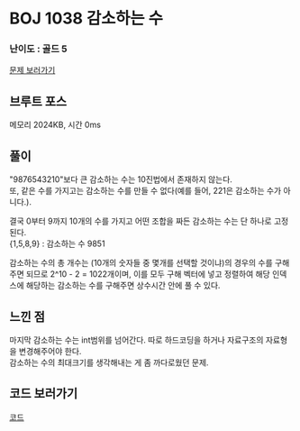 # BOJ 1038 감소하는 수
 

### 난이도 : 골드 5
[문제 보러가기](https://www.acmicpc.net/problem/1038)


## 브루트 포스
메모리 	2024KB, 시간 0ms

## 풀이
"9876543210"보다 큰 감소하는 수는 10진법에서 존재하지 않는다.  
또, 같은 수를 가지고는 감소하는 수를 만들 수 없다(예를 들어, 221은 감소하는 수가 아니다.).  
  
결국 0부터 9까지 10개의 수를 가지고 어떤 조합을 짜든 감소하는 수는 단 하나로 고정된다.  
{1,5,8,9} : 감소하는 수 9851  
  
감소하는 수의 총 개수는 (10개의 숫자들 중 몇개를 선택할 것이냐)의 경우의 수를 구해주면 되므로 2^10 - 2 = 1022개이며,
이를 모두 구해 벡터에 넣고 정렬하여 해당 인덱스에 해당하는 감소하는 수를 구해주면 상수시간 안에 풀 수 있다.

## 느낀 점
마지막 감소하는 수는 int범위를 넘어간다. 따로 하드코딩을 하거나 자료구조의 자료형을 변경해주어야 한다.  
감소하는 수의 최대크기를 생각해내는 게 좀 까다로웠던 문제.

## 코드 보러가기
[코드](./boj1038.cpp)
